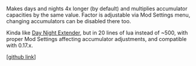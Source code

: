 Makes days and nights 4x longer (by default) and multiplies accumulator capacities by the same value.
Factor is adjustable via Mod Settings menu, changing accumulators can be disabled there too.

Kinda like [Day Night Extender](https://mods.factorio.com/mod/DayNightExtender), but in 20 lines of lua instead of ~500, with proper Mod Settings affecting accumulator adjustments, and compatible with 0.17.x.

[[github link](https://github.com/mk-fg/games/tree/master/factorio/Longer_Days_and_Nights)]
